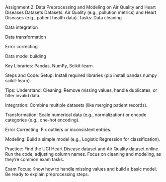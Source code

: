 Assignment 2: Data Preprocessing and Modeling on Air Quality and Heart Diseases Datasets
Datasets: Air Quality (e.g., pollution metrics) and Heart Diseases (e.g., patient health data).
Tasks:
Data cleaning

Data integration

Data transformation

Error correcting

Data model building

Key Libraries: Pandas, NumPy, Scikit-learn.

Steps and Code:
Setup: Install required libraries (pip install pandas numpy scikit-learn).

Tips:
Understand:
Cleaning: Remove missing values, handle duplicates, or filter invalid data.

Integration: Combine multiple datasets (like merging patient records).

Transformation: Scale numerical data (e.g., normalization) or encode categories (e.g., one-hot encoding).

Error Correcting: Fix outliers or inconsistent entries.

Modeling: Build a simple model (e.g., Logistic Regression for classification).

Practice: Find the UCI Heart Disease dataset and Air Quality dataset online. Run the code, adjusting column names. Focus on cleaning and modeling, as they’re common exam tasks.

Exam Focus: Know how to handle missing values and build a basic model. Be ready to explain preprocessing steps.
